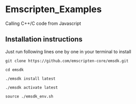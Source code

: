 # Emscripten_Examples

Calling C++/C code from Javascript

## Installation instructions

Just run following lines one by one in your terminal to install

    git clone https://github.com/emscripten-core/emsdk.git
    
    cd emsdk
    
    ./emsdk install latest
    
    ./emsdk activate latest
    
    source ./emsdk_env.sh
  
